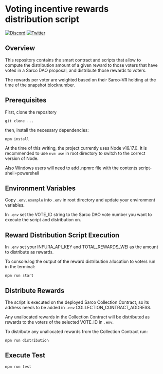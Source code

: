 # Voting incentive rewards distribution script

[![Discord](https://img.shields.io/discord/753398645507883099?color=768AD4&label=discord)](https://discord.com/channels/753398645507883099/)
[![Twitter](https://img.shields.io/twitter/follow/sarcophagusio?style=social)](https://twitter.com/sarcophagusio)

## Overview

This repository contains the smart contract and scripts that allow to compute the distribution amount of a given reward to those voters that have voted in a Sarco DAO proposal, and distribute those rewards to voters.

The rewards per voter are weighted based on their Sarco-VR holding at the time of the snapshot blocknumber.

## Prerequisites

First, clone the repository

```
git clone ...
```

then, install the necessary dependencies:

```
npm install
```

At the time of this writing, the project currently uses Node v16.17.0. It is recommended to use `nvm use` in root directory to switch to the correct version of Node.

Also Windows users will need to add .npmrc file with the contents script-shell=powershell

## Environment Variables

Copy `.env.example` into `.env` in root directory and update your environment variables.

In `.env` set the VOTE_ID string to the Sarco DAO vote number you want to execute the script and distribution on.

## Reward Distribution Script Execution

In `.env` set your INFURA_API_KEY and TOTAL_REWARDS_WEI as the amount to distribute as rewards.

To console.log the output of the reward distribution allocation to voters run in the terminal:

```
npm run start
```

## Distribute Rewards

The script is executed on the deployed Sarco Collection Contract, so its address needs to be added in `.env` COLLECTION_CONTRACT_ADDRESS.

Any unallocated rewards in the Collection Contract will be distributed as rewards to the voters of the selected VOTE_ID in `.env`.

To distribute any unallocated rewards from the Collection Contract run:

```
npm run distribution
```

## Execute Test

```
npm run test
```
